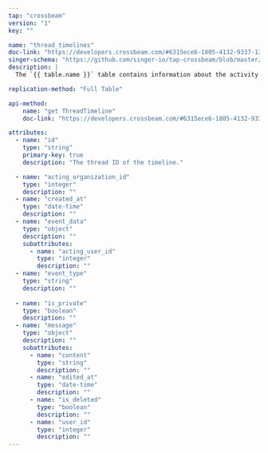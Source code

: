 ```yaml
---
tap: "crossbeam"
version: "1"
key: ""

name: "thread_timelines"
doc-link: "https://developers.crossbeam.com/#6315ece6-1805-4132-9337-13bf4607e77a"
singer-schema: "https://github.com/singer-io/tap-crossbeam/blob/master/tap_crossbeam/schemas/thread_timelines.json"
description: |
  The `{{ table.name }}` table contains information about the activity for any given `thread-id` in your {{ integration.display_name }} account. This is a child table of `threads`.

replication-method: "Full Table"

api-method:
    name: "get ThreadTimeline"
    doc-link: "https://developers.crossbeam.com/#6315ece6-1805-4132-9337-13bf4607e77a"

attributes:
  - name: "id"
    type: "string"
    primary-key: true
    description: "The thread ID of the timeline."

  - name: "acting_organization_id"
    type: "integer"
    description: ""
  - name: "created_at"
    type: "date-time"
    description: ""
  - name: "event_data"
    type: "object"
    description: ""
    subattributes:
      - name: "acting_user_id"
        type: "integer"
        description: ""
  - name: "event_type"
    type: "string"
    description: ""
  
  - name: "is_private"
    type: "boolean"
    description: ""
  - name: "message"
    type: "object"
    description: ""
    subattributes:
      - name: "content"
        type: "string"
        description: ""
      - name: "edited_at"
        type: "date-time"
        description: ""
      - name: "is_deleted"
        type: "boolean"
        description: ""
      - name: "user_id"
        type: "integer"
        description: ""
---
```

